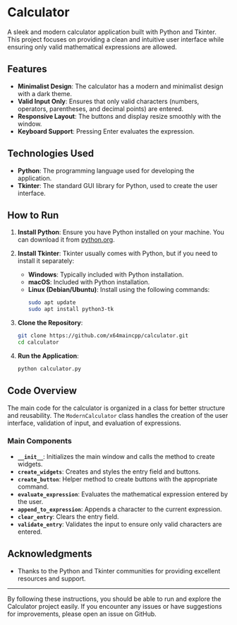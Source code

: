 # Calculator

A sleek and modern calculator application built with Python and Tkinter. This project focuses on providing a clean and intuitive user interface while ensuring only valid mathematical expressions are allowed.

## Features

- **Minimalist Design**: The calculator has a modern and minimalist design with a dark theme.
- **Valid Input Only**: Ensures that only valid characters (numbers, operators, parentheses, and decimal points) are entered.
- **Responsive Layout**: The buttons and display resize smoothly with the window.
- **Keyboard Support**: Pressing Enter evaluates the expression.

## Technologies Used

- **Python**: The programming language used for developing the application.
- **Tkinter**: The standard GUI library for Python, used to create the user interface.

## How to Run

1. **Install Python**: Ensure you have Python installed on your machine. You can download it from [python.org](https://www.python.org/downloads/).

2. **Install Tkinter**: Tkinter usually comes with Python, but if you need to install it separately:
    - **Windows**: Typically included with Python installation.
    - **macOS**: Included with Python installation.
    - **Linux (Debian/Ubuntu)**: Install using the following commands:
      ```sh
      sudo apt update
      sudo apt install python3-tk
      ```

3. **Clone the Repository**:
    ```sh
    git clone https://github.com/x64maincpp/calculator.git
    cd calculator
    ```

4. **Run the Application**:
    ```sh
    python calculator.py
    ```

## Code Overview

The main code for the calculator is organized in a class for better structure and reusability. The `ModernCalculator` class handles the creation of the user interface, validation of input, and evaluation of expressions.

### Main Components

- **`__init__`**: Initializes the main window and calls the method to create widgets.
- **`create_widgets`**: Creates and styles the entry field and buttons.
- **`create_button`**: Helper method to create buttons with the appropriate command.
- **`evaluate_expression`**: Evaluates the mathematical expression entered by the user.
- **`append_to_expression`**: Appends a character to the current expression.
- **`clear_entry`**: Clears the entry field.
- **`validate_entry`**: Validates the input to ensure only valid characters are entered.

## Acknowledgments

- Thanks to the Python and Tkinter communities for providing excellent resources and support.

---

By following these instructions, you should be able to run and explore the Calculator project easily. If you encounter any issues or have suggestions for improvements, please open an issue on GitHub.
